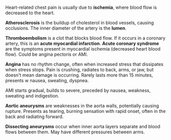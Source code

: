 Heart-related chest pain is usually due to **ischemia**, where blood flow is decreased to the heart.

**Atherosclerosis** is the buildup of cholesterol in blood vessels, causing occlusions. The inner diameter of the artery is the **lumen**.

**Thromboembolism** is a clot that blocks blood flow. If it occurs in a coronary artery, this is an **acute myocardial infarction**. **Acute coronary syndrome** are the symptoms present in myocardial ischemia (decreased heart blood flow). Could be angina pectoris or AMI. 

**Angina** has no rhythm change, often when increased stress that dissipates when stress stops. Pain is crushing, radiates to back, arms, or jaw, but doesn't mean damage is occurring. Rarely lasts more than 15 minutes, presents w nausea, sweating, dyspnea. 

AMI starts gradual, builds to severe, preceded by nausea, weakness, sweating and indigestion.

**Aortic aneurysms** are weaknesses in the aorta walls, potentially causing rupture. Presents as tearing, burning sensation with rapid onset, often in the back and radiating forward.

**Dissecting aneurysms** occur when inner aorta layers separate and blood flows between them. May have different pressures between arms.